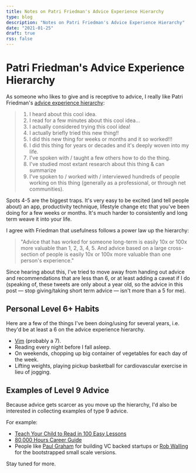 ```yaml
---
title: Notes on Patri Friedman's Advice Experience Hierarchy
type: blog
description: "Notes on Patri Friedman's Advice Experience Hierarchy"
date: "2021-01-25"
draft: true
rss: false
---
```


# Patri Friedman's Advice Experience Hierarchy

As someone who likes to give and is receptive to advice, I really like Patri
Friedman's [advice experience hierarchy](https://twitter.com/patrissimo/status/1213925803488006144):

> 1. I heard about this cool idea.
> 2. I read for a few minutes about this cool idea...
> 3. I actually considered trying this cool idea!
> 4. I actually briefly tried this new thing!!
> 5. I did this new thing for weeks or months and it so worked!!!
> 6. I did this thing for years or decades and it's deeply woven into my life.
> 7. I've spoken with / taught a few others how to do the thing.
> 8. I've studied most extant research about this thing & can summarize
> 9. I've spoken to / worked with / interviewed hundreds of people working on this thing (generally as a professional, or through net communities).

Spots 4-5 are the biggest traps. It's very easy to be excited (and tell people
about) an app, productivity technique, lifestyle change etc that you've been
doing for a few weeks or months. It's much harder to consistently and long term
weave it into your life.

I agree with Friedman that usefulness follows a power law up the hierarchy:

> "Advice that has worked for someone long-term is easily 10x or 100x more
> valuable than 1, 2, 3, 4, 5. And advice based on a large cross-section of
> people is easily 10x or 100x more valuable than one person's experience."

Since hearing about this, I've tried to move away from handing out advice and
recommendations that are less than 6, or at least adding a caveat if I do
(speaking of, these tweets are only about a year old, so the advice in this
post — stop giving/taking short term advice — isn't more than a 5 for me).

## Personal Level 6+ Habits
Here are a few of the things I've been doing/using for several years, i.e.
they'd be at least a 6 on the advice experience hierarchy.

- [Vim](vim) (probably a 7).
- Reading every night before I fall asleep.
- On weekends, chopping up big container of vegetables for each day of the week.
- Lifting weights, playing pickup basketball for cardiovascular exercise in lieu of jogging.

## Examples of Level 9 Advice
Because advice gets scarcer as you move up the hierarchy, I'd also be
interested in collecting examples of type 9 advice.

For example:
- [Teach Your Child to Read in 100 Easy Lessons](https://www.amazon.com/Teach-Your-Child-Read-Lessons/dp/0671631985/)
- [80,000 Hours Career Guide](https://80000hours.org/career-guide/)
- People like [Paul Graham](http://www.paulgraham.com/articles.html) for building VC backed startups or [Rob Walling](https://robwalling.com/blog/) for the bootstrapped small scale versions.

Stay tuned for more.

